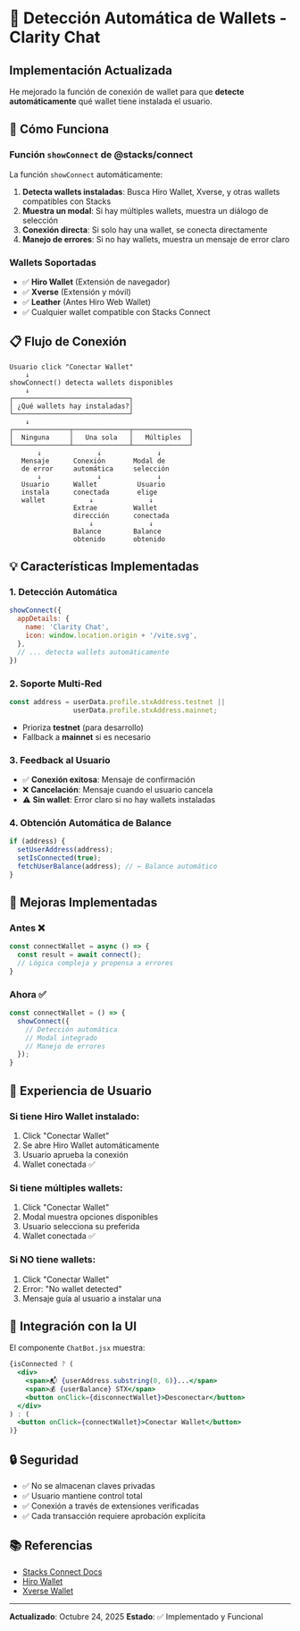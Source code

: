 # 🔐 Detección Automática de Wallets - Clarity Chat

## Implementación Actualizada

He mejorado la función de conexión de wallet para que **detecte automáticamente** qué wallet tiene instalada el usuario.

## 🎯 Cómo Funciona

### Función `showConnect` de @stacks/connect

La función `showConnect` automáticamente:

1. **Detecta wallets instaladas**: Busca Hiro Wallet, Xverse, y otras wallets compatibles con Stacks
2. **Muestra un modal**: Si hay múltiples wallets, muestra un diálogo de selección
3. **Conexión directa**: Si solo hay una wallet, se conecta directamente
4. **Manejo de errores**: Si no hay wallets, muestra un mensaje de error claro

### Wallets Soportadas

- ✅ **Hiro Wallet** (Extensión de navegador)
- ✅ **Xverse** (Extensión y móvil)
- ✅ **Leather** (Antes Hiro Web Wallet)
- ✅ Cualquier wallet compatible con Stacks Connect

## 📋 Flujo de Conexión

```
Usuario click "Conectar Wallet"
    ↓
showConnect() detecta wallets disponibles
    ↓
┌─────────────────────────────┐
│ ¿Qué wallets hay instaladas?│
└─────────────────────────────┘
    ↓
┌──────────────┬──────────────┬──────────────┐
│  Ninguna     │   Una sola   │   Múltiples  │
└──────────────┴──────────────┴──────────────┘
       ↓              ↓              ↓
   Mensaje      Conexión       Modal de
   de error     automática     selección
       ↓              ↓              ↓
   Usuario      Wallet          Usuario
   instala      conectada       elige
   wallet           ↓              ↓
                Extrae         Wallet
                dirección      conectada
                    ↓              ↓
                Balance        Balance
                obtenido       obtenido
```

## 💡 Características Implementadas

### 1. Detección Automática
```javascript
showConnect({
  appDetails: {
    name: 'Clarity Chat',
    icon: window.location.origin + '/vite.svg',
  },
  // ... detecta wallets automáticamente
})
```

### 2. Soporte Multi-Red
```javascript
const address = userData.profile.stxAddress.testnet || 
                userData.profile.stxAddress.mainnet;
```
- Prioriza **testnet** (para desarrollo)
- Fallback a **mainnet** si es necesario

### 3. Feedback al Usuario
- ✅ **Conexión exitosa**: Mensaje de confirmación
- ❌ **Cancelación**: Mensaje cuando el usuario cancela
- ⚠️ **Sin wallet**: Error claro si no hay wallets instaladas

### 4. Obtención Automática de Balance
```javascript
if (address) {
  setUserAddress(address);
  setIsConnected(true);
  fetchUserBalance(address); // ← Balance automático
}
```

## 🔧 Mejoras Implementadas

### Antes ❌
```javascript
const connectWallet = async () => {
  const result = await connect();
  // Lógica compleja y propensa a errores
}
```

### Ahora ✅
```javascript
const connectWallet = () => {
  showConnect({
    // Detección automática
    // Modal integrado
    // Manejo de errores
  });
}
```

## 📱 Experiencia de Usuario

### Si tiene Hiro Wallet instalado:
1. Click "Conectar Wallet"
2. Se abre Hiro Wallet automáticamente
3. Usuario aprueba la conexión
4. Wallet conectada ✅

### Si tiene múltiples wallets:
1. Click "Conectar Wallet"
2. Modal muestra opciones disponibles
3. Usuario selecciona su preferida
4. Wallet conectada ✅

### Si NO tiene wallets:
1. Click "Conectar Wallet"
2. Error: "No wallet detected"
3. Mensaje guía al usuario a instalar una

## 🎨 Integración con la UI

El componente `ChatBot.jsx` muestra:

```jsx
{isConnected ? (
  <div>
    <span>📬 {userAddress.substring(0, 6)}...</span>
    <span>💰 {userBalance} STX</span>
    <button onClick={disconnectWallet}>Desconectar</button>
  </div>
) : (
  <button onClick={connectWallet}>Conectar Wallet</button>
)}
```

## 🔒 Seguridad

- ✅ No se almacenan claves privadas
- ✅ Usuario mantiene control total
- ✅ Conexión a través de extensiones verificadas
- ✅ Cada transacción requiere aprobación explícita

## 📚 Referencias

- [Stacks Connect Docs](https://docs.stacks.co/build-apps/guides/transaction-signing)
- [Hiro Wallet](https://wallet.hiro.so/)
- [Xverse Wallet](https://www.xverse.app/)

---

**Actualizado**: Octubre 24, 2025
**Estado**: ✅ Implementado y Funcional
